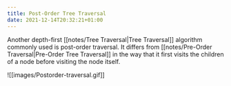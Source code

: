 ```yaml
---
title: Post-Order Tree Traversal
date: 2021-12-14T20:32:21+01:00
---
```

Another depth-first [[notes/Tree Traversal|Tree Traversal]] algorithm commonly used is post-order traversal. It differs from [[notes/Pre-Order Traversal|Pre-Order Tree Traversal]] in the way that it first visits the children of a node before visiting the node itself.

![[images/Postorder-traversal.gif]]